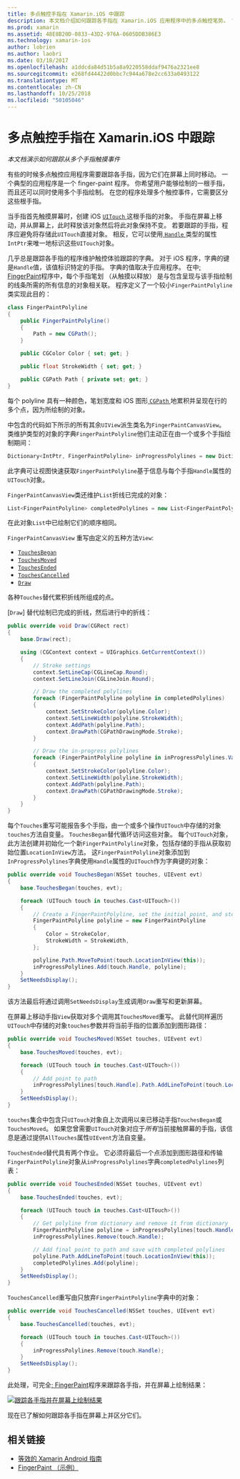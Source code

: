 ```yaml
---
title: 多点触控手指在 Xamarin.iOS 中跟踪
description: 本文档介绍如何跟踪各手指在 Xamarin.iOS 应用程序中的多点触控笔势。 它是围绕一个手指绘制应用程序示例。
ms.prod: xamarin
ms.assetid: 48E8B20D-0833-43D2-976A-0605DDB386E3
ms.technology: xamarin-ios
author: lobrien
ms.author: laobri
ms.date: 03/18/2017
ms.openlocfilehash: a1ddcda84d51b5a8a9220558ddaf9476a2321ee8
ms.sourcegitcommit: e268fd44422d0bbc7c944a678e2cc633a0493122
ms.translationtype: MT
ms.contentlocale: zh-CN
ms.lasthandoff: 10/25/2018
ms.locfileid: "50105046"
---
```

# <a name="multi-touch-finger-tracking-in-xamarinios"></a>多点触控手指在 Xamarin.iOS 中跟踪

_本文档演示如何跟踪从多个手指触摸事件_

有些的时候多点触控应用程序需要跟踪各手指，因为它们在屏幕上同时移动。 一个典型的应用程序是一个 finger-paint 程序。 你希望用户能够绘制的一根手指，而且还可以同时使用多个手指绘制。 在您的程序处理多个触控事件，它需要区分这些根手指。

当手指首先触摸屏幕时，创建 iOS [ `UITouch` ](https://developer.xamarin.com/api/type/UIKit.UITouch/)这根手指的对象。 手指在屏幕上移动，并从屏幕上，此时释放该对象然后将此对象保持不变。 若要跟踪的手指，程序应避免将存储此`UITouch`直接对象。 相反，它可以使用[ `Handle` ](https://developer.xamarin.com/api/property/Foundation.NSObject.Handle/)类型的属性`IntPtr`来唯一地标识这些`UITouch`对象。

几乎总是跟踪各手指的程序维护触控体验跟踪的字典。 对于 iOS 程序，字典的键是`Handle`值，该值标识特定的手指。 字典的值取决于应用程序。 在中[; FingerPaint](https://developer.xamarin.com/samples/monotouch/ApplicationFundamentals/FingerPaint)程序中，每个手指笔划 （从触摸以释放） 是与包含呈现与该手指绘制的线条所需的所有信息的对象相关联。 程序定义了一个较小`FingerPaintPolyline`类实现此目的：

```csharp
class FingerPaintPolyline
{
    public FingerPaintPolyline()
    {
        Path = new CGPath();
    }

    public CGColor Color { set; get; }

    public float StrokeWidth { set; get; }

    public CGPath Path { private set; get; }
}
```

每个 polyline 具有一种颜色，笔划宽度和 iOS 图形[ `CGPath` ](https://developer.xamarin.com/api/type/CoreGraphics.CGPath/)地累积并呈现在行的多个点，因为所绘制的对象。


中包含的代码如下所示的所有其余`UIView`派生类名为`FingerPaintCanvasView`。 类维护类型的对象的字典`FingerPaintPolyline`他们主动正在由一个或多个手指绘制期间：

```csharp
Dictionary<IntPtr, FingerPaintPolyline> inProgressPolylines = new Dictionary<IntPtr, FingerPaintPolyline>();
```

此字典可让视图快速获取`FingerPaintPolyline`基于信息与每个手指`Handle`属性的`UITouch`对象。

`FingerPaintCanvasView`类还维护`List`折线已完成的对象：

```csharp
List<FingerPaintPolyline> completedPolylines = new List<FingerPaintPolyline>();
```

在此对象`List`中已绘制它们的顺序相同。

`FingerPaintCanvasView` 重写由定义的五种方法`View`:

- [`TouchesBegan`](https://developer.xamarin.com/api/member/UIKit.UIResponder.TouchesBegan/p/Foundation.NSSet/UIKit.UIEvent/)
- [`TouchesMoved`](https://developer.xamarin.com/api/member/UIKit.UIResponder.TouchesMoved/p/Foundation.NSSet/UIKit.UIEvent/)
- [`TouchesEnded`](https://developer.xamarin.com/api/member/UIKit.UIResponder.TouchesEnded/p/Foundation.NSSet/UIKit.UIEvent/)
- [`TouchesCancelled`](https://developer.xamarin.com/api/member/UIKit.UIResponder.TouchesCancelled/p/Foundation.NSSet/UIKit.UIEvent/)
- [`Draw`](https://developer.xamarin.com/api/member/UIKit.UIView.Draw/p/CoreGraphics.CGRect/)

各种`Touches`替代累积折线所组成的点。

[`Draw`] 替代绘制已完成的折线，然后进行中的折线：

```csharp
public override void Draw(CGRect rect)
{
    base.Draw(rect);

    using (CGContext context = UIGraphics.GetCurrentContext())
    {
        // Stroke settings
        context.SetLineCap(CGLineCap.Round);
        context.SetLineJoin(CGLineJoin.Round);

        // Draw the completed polylines
        foreach (FingerPaintPolyline polyline in completedPolylines)
        {
            context.SetStrokeColor(polyline.Color);
            context.SetLineWidth(polyline.StrokeWidth);
            context.AddPath(polyline.Path);
            context.DrawPath(CGPathDrawingMode.Stroke);
        }

        // Draw the in-progress polylines
        foreach (FingerPaintPolyline polyline in inProgressPolylines.Values)
        {
            context.SetStrokeColor(polyline.Color);
            context.SetLineWidth(polyline.StrokeWidth);
            context.AddPath(polyline.Path);
            context.DrawPath(CGPathDrawingMode.Stroke);
        }
    }
}
```

每个`Touches`重写可能报告多个手指，由一个或多个操作`UITouch`中存储的对象`touches`方法自变量。 `TouchesBegan`替代循环访问这些对象。 每个`UITouch`对象，此方法创建并初始化一个新`FingerPaintPolyline`对象，包括存储的手指从获取初始位置`LocationInView`方法。 这`FingerPaintPolyline`对象添加到`InProgressPolylines`字典使用`Handle`属性的`UITouch`作为字典键的对象：

```csharp
public override void TouchesBegan(NSSet touches, UIEvent evt)
{
    base.TouchesBegan(touches, evt);

    foreach (UITouch touch in touches.Cast<UITouch>())
    {
        // Create a FingerPaintPolyline, set the initial point, and store it
        FingerPaintPolyline polyline = new FingerPaintPolyline
        {
            Color = StrokeColor,
            StrokeWidth = StrokeWidth,
        };

        polyline.Path.MoveToPoint(touch.LocationInView(this));
        inProgressPolylines.Add(touch.Handle, polyline);
    }
    SetNeedsDisplay();
}
```

该方法最后将通过调用`SetNeedsDisplay`生成调用`Draw`重写和更新屏幕。

在屏幕上移动手指`View`获取对多个调用其`TouchesMoved`重写。 此替代同样遍历`UITouch`中存储的对象`touches`参数并将当前手指的位置添加到图形路径：

```csharp
public override void TouchesMoved(NSSet touches, UIEvent evt)
{
    base.TouchesMoved(touches, evt);

    foreach (UITouch touch in touches.Cast<UITouch>())
    {
        // Add point to path
        inProgressPolylines[touch.Handle].Path.AddLineToPoint(touch.LocationInView(this));
    }
    SetNeedsDisplay();
}
```

`touches`集合中包含只`UITouch`对象自上次调用以来已移动手指`TouchesBegan`或`TouchesMoved`。 如果您曾需要`UITouch`对象对应于*所有*当前接触屏幕的手指，该信息是通过提供`AllTouches`属性`UIEvent`方法自变量。

`TouchesEnded`替代具有两个作业。 它必须将最后一个点添加到图形路径和传输`FingerPaintPolyline`对象从`inProgressPolylines`字典`completedPolylines`列表：

```csharp
public override void TouchesEnded(NSSet touches, UIEvent evt)
{
    base.TouchesEnded(touches, evt);

    foreach (UITouch touch in touches.Cast<UITouch>())
    {
        // Get polyline from dictionary and remove it from dictionary
        FingerPaintPolyline polyline = inProgressPolylines[touch.Handle];
        inProgressPolylines.Remove(touch.Handle);

        // Add final point to path and save with completed polylines
        polyline.Path.AddLineToPoint(touch.LocationInView(this));
        completedPolylines.Add(polyline);
    }
    SetNeedsDisplay();
}
```

`TouchesCancelled`重写由只放弃`FingerPaintPolyline`字典中的对象：

```csharp
public override void TouchesCancelled(NSSet touches, UIEvent evt)
{
    base.TouchesCancelled(touches, evt);

    foreach (UITouch touch in touches.Cast<UITouch>())
    {
        inProgressPolylines.Remove(touch.Handle);
    }
    SetNeedsDisplay();
}
```

此处理，可完全[; FingerPaint](https://developer.xamarin.com/samples/monotouch/ApplicationFundamentals/FingerPaint)程序来跟踪各手指，并在屏幕上绘制结果：

[![](touch-tracking-images/image01.png "跟踪各手指并在屏幕上绘制结果")](touch-tracking-images/image01.png#lightbox)

现在已了解如何跟踪各手指在屏幕上并区分它们。



## <a name="related-links"></a>相关链接

- [等效的 Xamarin Android 指南](~/android/app-fundamentals/touch/touch-tracking.md)
- [FingerPaint （示例）](https://developer.xamarin.com/samples/monotouch/ApplicationFundamentals/FingerPaint)
